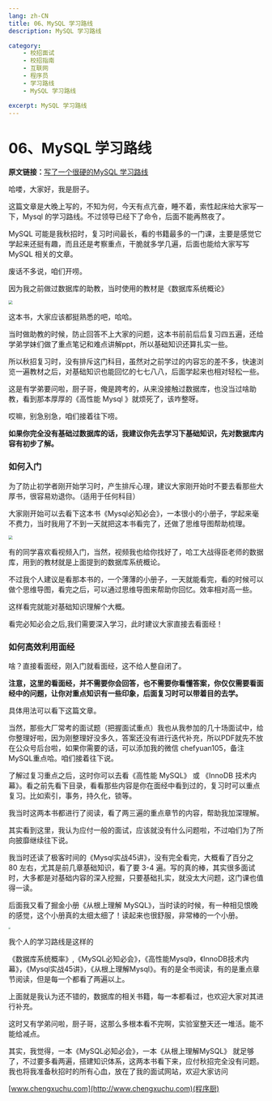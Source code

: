 ```yaml
---
lang: zh-CN
title: 06、MySQL 学习路线
description: MySQL 学习路线

category: 
    - 校招面试
    - 校招指南
    - 互联网
    - 程序员
    - 学习路线
    - MySQL 学习路线

excerpt: MySQL 学习路线
---
```




# 06、MySQL 学习路线

**原文链接：**[写了一个很硬的MySQL 学习路线](https://mp.weixin.qq.com/s/nGmND_KP5lmSbaNLo8r9iQ)

哈喽，大家好，我是厨子。

这篇文章是大晚上写的，不知为何，今天有点亢奋，睡不着，索性起床给大家写一下，Mysql 的学习路线。不过领导已经下了命令，后面不能再熬夜了。

MySQL 可能是我秋招时，复习时间最长，看的书籍最多的一门课，主要是感觉它学起来还挺有趣，而且还是考察重点，干脆就多学几遍，后面也能给大家写写 MySQL 相关的文章。

废话不多说，咱们开唠。

因为我之前做过数据库的助教，当时使用的教材是《数据库系统概论》

<img src="https://chengxuchu-1301103198.cos.ap-beijing.myqcloud.com/Photo/202304221449792.png" style="zoom: 50%;" />

这本书，大家应该都挺熟悉的吧，哈哈。

当时做助教的时候，防止回答不上大家的问题，这本书前前后后复习四五遍，还给学弟学妹们做了重点笔记和难点讲解ppt，所以基础知识还算扎实一些。

所以秋招复习时，没有排斥这门科目，虽然对之前学过的内容忘的差不多，快速浏览一遍教材之后，对基础知识也能回忆的七七八八，后面学起来也相对轻松一些。

这是有学弟要问啦，厨子哥，俺是跨考的，从来没接触过数据库，也没当过啥助教，看到那本厚厚的《高性能 Mysql 》就烦死了，该咋整呀。

哎嘛，别急别急，咱们接着往下唠。

**如果你完全没有基础过数据库的话，我建议你先去学习下基础知识，先对数据库内容有初步了解。**

### 如何入门

为了防止初学者刚开始学习时，产生排斥心理，建议大家刚开始时不要去看那些大厚书，很容易劝退你。（适用于任何科目）

大家刚开始可以去看下这本书《Mysql必知必会》，一本很小的小册子，学起来毫不费力，当时我用了不到一天就把这本书看完了，还做了思维导图帮助梳理。

<img src="https://chengxuchu-1301103198.cos.ap-beijing.myqcloud.com/Photo/202304221449785.png" style="zoom:50%;" />

有的同学喜欢看视频入门，当然，视频我也给你找好了，哈工大战得臣老师的数据库，用到的教材就是上面提到的数据库系统概论。

不过我个人建议是看那本书的，一个薄薄的小册子，一天就能看完，看的时候可以做个思维导图，看完之后，可以通过思维导图来帮助你回忆。效率相对高一些。

这样看完就能对基础知识理解个大概。

看完必知必会之后,我们需要深入学习，此时建议大家直接去看面经！

### 如何高效利用面经

啥？直接看面经，刚入门就看面经，这不给人整自闭了。

**注意，这里的看面经，并不需要你会回答，也不需要你看懂答案，你仅仅需要看面经中的问题，让你对重点知识有一些印象，后面复习时可以带着目的去学。**

具体用法可以看下这篇文章。

当然，那些大厂常考的面试题（把握面试重点）我也从我参加的几十场面试中，给你整理好啦，因为刚整理好没多久，答案还没有进行迭代补充，所以PDF就先不放在公众号后台啦，如果你需要的话，可以添加我的微信 chefyuan105，备注MySQL重点哈。咱们接着往下说。

了解过复习重点之后，这时你可以去看《高性能 MySQL》 或 《InnoDB 技术内幕》。看之前先看下目录，看看那些内容是你在面经中看到过的，复习时可以重点复习。比如索引，事务，持久化，锁等。

我当时这两本书都进行了阅读，看了两三遍的重点章节的内容，帮助我加深理解。

其实看到这里，我认为应付一般的面试，应该就没有什么问题啦，不过咱们为了所向披靡继续往下说。

我当时还读了极客时间的《Mysql实战45讲》，没有完全看完，大概看了百分之 80 左右，尤其是前几章基础知识，看了要 3-4 遍。写的真的棒，其实很多面试时，大多都是对基础内容的深入挖掘，只要基础扎实，就没太大问题，这门课也值得一读。

后面我又看了掘金小册《从根上理解 MySQL》，当时读的时候，有一种相见恨晚的感觉，这个小册真的太细太细了！读起来也很舒服，非常棒的一个小册。

<img src="https://chengxuchu-1301103198.cos.ap-beijing.myqcloud.com/Photo/202304221449839.png" style="zoom: 25%;" />

我个人的学习路线是这样的

《数据库系统概率》,《MySQL必知必会》，《高性能Mysql》，《InnoDB技术内幕》，《Mysql实战45讲》，《从根上理解Mysql》。有的是全书阅读，有的是重点章节阅读，但是每一个都看了两遍以上。

上面就是我认为还不错的，数据库的相关书籍，每一本都看过，也欢迎大家对其进行补充。

这时又有学弟问啦，厨子哥，这那么多根本看不完啊，实验室整天还一堆活。能不能给减点。

其实，我觉得，一本《MySQL必知必会》，一本《从根上理解MySQL》 就足够了，不过要多看两遍，搭建知识体系，这两本书看下来，应付秋招完全没有问题。我也将我准备秋招时的所有心血，放在了我的面试网站，欢迎大家访问

[www.chengxuchu.com](http://www.chengxuchu.com)(程序厨)
